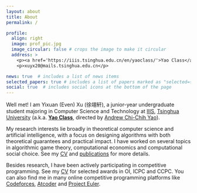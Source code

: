 ```yaml
---
layout: about
title: About
permalink: /

profile:
  align: right
  image: prof_pic.jpg
  image_circular: false # crops the image to make it circular
  address: >
    <p><a href='https://iiis.tsinghua.edu.cn/en/yaoclass/'>Yao Class</a> 02, <a href='https://iiis.tsinghua.edu.cn/en/'>IIIS</a>, <a href='https://www.tsinghua.edu.cn/en/'>Tsinghua</a></p>
    <p>xuyx20@mails.tsinghua.edu.cn</p>

news: true  # includes a list of news items
selected_papers: true # includes a list of papers marked as "selected={true}"
social: true  # includes social icons at the bottom of the page
---
```


Well met! I am Yixuan (Even) Xu (徐翊轩), a junior-year undergraduate student majoring in Computer Science and Technology at [IIIS](https://iiis.tsinghua.edu.cn/en/), [Tsinghua University](https://www.tsinghua.edu.cn/en/) (a.k.a. [**Yao Class**](https://iiis.tsinghua.edu.cn/en/yaoclass/), directed by [Andrew Chi-Chih Yao](https://iiis.tsinghua.edu.cn/yao/)).

My research interests lie broadly in theoretical computer science and artificial intelligence, with a focus on designing algorithms with both theoretical guarantees and practical impact. I have worked on several topics in algorithmic game theory, computational economics and computational social choice. See my <a href="{{ '/cv/' | relative_url }}">CV</a> and <a href="{{ '/publications/' | relative_url }}">publications</a> for more details.

Besides research, I have been actively participating in competitive programming. See my <a href="{{ '/cv/' | relative_url }}">CV</a> for selected awards in OI, ICPC and CCPC. You can also find me in many online competitive programming platforms like [Codeforces](https://codeforces.com/profile/cz_xuyixuan), [Atcoder](https://atcoder.jp/users/cz_xuyixuan) and [Project Euler](https://projecteuler.net/progress=cz_xuyixuan).

